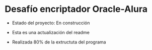 <h1>Desafío encriptador Oracle-Alura</h1>

- Estado del proyecto: En construcción
  
- Esta es una actualización del readme

- Realizada 80% de la extructuta del programa
